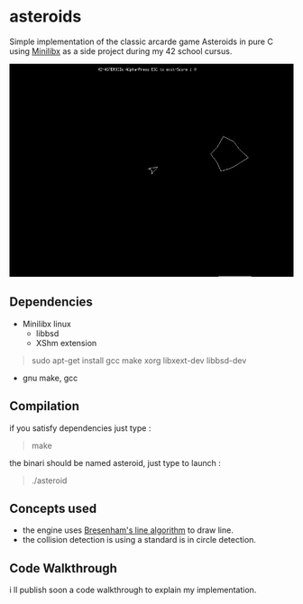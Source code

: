 # asteroids

Simple implementation of the classic arcarde game Asteroids in pure C using [Minilibx](https://github.com/42Paris/minilibx-linux) as a side project during my 42 school cursus.

<img src="screenshot.png">

## Dependencies
- Minilibx linux 
  - libbsd
  - XShm extension
> sudo apt-get install gcc make xorg libxext-dev libbsd-dev
- gnu make, gcc
## Compilation 
if you satisfy dependencies just type :
> make 

the binari should be named asteroid, just type to launch : 

> ./asteroid

## Concepts used 

- the engine uses [Bresenham's line algorithm](https://en.wikipedia.org/wiki/Bresenham%27s_line_algorithm) to draw line.
- the collision detection is using a standard is in circle detection.

## Code Walkthrough 

i ll publish soon a code walkthrough to explain my implementation.